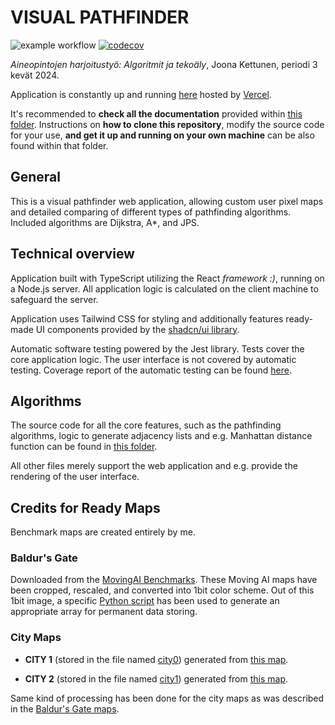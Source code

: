 # VISUAL PATHFINDER

![example workflow](https://github.com/joonarafael/visualpathfinder/actions/workflows/testing.yml/badge.svg) [![codecov](https://codecov.io/gh/joonarafael/visualpathfinder/graph/badge.svg?token=V8S1HKI7V1)](https://codecov.io/gh/joonarafael/visualpathfinder)

_Aineopintojen harjoitustyö: Algoritmit ja tekoäly_, Joona Kettunen, periodi 3 kevät 2024.

Application is constantly up and running [here](https://visualpathfinder.vercel.app/ "Visual Pathfinder") hosted by [Vercel](https://vercel.com/ "Vercel Homepage").

It's recommended to **check all the documentation** provided within [this folder](https://github.com/joonarafael/visualpathfinder/tree/main/documentation "Project Documentation Folder"). Instructions on **how to clone this repository**, modify the source code for your use, **and get it up and running on your own machine** can be also found within that folder.

## General

This is a visual pathfinder web application, allowing custom user pixel maps and detailed comparing of different types of pathfinding algorithms. Included algorithms are Dijkstra, A\*, and JPS.

## Technical overview

Application built with TypeScript utilizing the React _framework :)_, running on a Node.js server. All application logic is calculated on the client machine to safeguard the server.

Application uses Tailwind CSS for styling and additionally features ready-made UI components provided by the [shadcn/ui library](https://ui.shadcn.com/ "shadcn/ui Homepage").

Automatic software testing powered by the Jest library. Tests cover the core application logic. The user interface is not covered by automatic testing. Coverage report of the automatic testing can be found [here](https://app.codecov.io/gh/joonarafael/visualpathfinder "Codecov Report").

## Algorithms

The source code for all the core features, such as the pathfinding algorithms, logic to generate adjacency lists and e.g. Manhattan distance function can be found in [this folder](https://github.com/joonarafael/visualpathfinder/tree/main/app/application/algorithms "Application Algorithm Folder").

All other files merely support the web application and e.g. provide the rendering of the user interface.

## Credits for Ready Maps

Benchmark maps are created entirely by me.

### Baldur's Gate

Downloaded from the [MovingAI Benchmarks](https://www.movingai.com/benchmarks/index.html "Moving AI Lab Map Benchmarks"). These Moving AI maps have been cropped, rescaled, and converted into 1bit color scheme. Out of this 1bit image, a specific [Python script](https://github.com/joonarafael/visualpathfinder/tree/main/supportingtools/1bitimagetolist.py "1 Bit Image to Array Python Script") has been used to generate an appropriate array for permanent data storing.

### City Maps

- **CITY 1** (stored in the file named [city0](https://github.com/joonarafael/visualpathfinder/tree/main/app/maps/cities/city0.tsx "Open File 'city0.tsx'")) generated from [this map](https://nextcity.org/images/made/BoeingStreetNetworkVisualLead_920_642_920_642_80.jpg "Open Original Reference for City 1").

- **CITY 2** (stored in the file named [city1](https://github.com/joonarafael/visualpathfinder/tree/main/app/maps/cities/city1.tsx "Open File 'city1.tsx'")) generated from [this map](https://s.hdnux.com/photos/61/76/04/13099288/3/rawImage.jpg "Open Original Reference for City 2").

Same kind of processing has been done for the city maps as was described in the [Baldur's Gate maps](https://github.com/joonarafael/visualpathfinder?tab=readme-ov-file#baldursgate).
